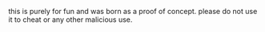this is purely for fun and was born as a proof of concept. please do not use it to cheat or any other malicious use.

